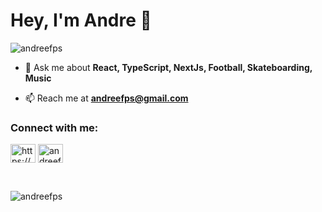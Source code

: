 <h1 align="left">Hey, I'm Andre 👋</h1>

<p align="left"> <img src="https://komarev.com/ghpvc/?username=andreefps&label=Profile%20views&color=0e75b6&style=flat" alt="andreefps" /> </p>

- 💬 Ask me about **React, TypeScript, NextJs, Football, Skateboarding, Music**

- 📫 Reach me at **andreefps@gmail.com**

<div><h3 align="left">Connect with me:</h3>
<p align="left">
<a href="https://www.linkedin.com/in/andreefps" target="blank"><img align="center" src="https://raw.githubusercontent.com/rahuldkjain/github-profile-readme-generator/master/src/images/icons/Social/linked-in-alt.svg" alt="https://www.linkedin.com/in/andreefps/" height="30" width="40" /></a>
<a href="https://instagram.com/pxssiedi" target="blank"><img align="center" src="https://raw.githubusercontent.com/rahuldkjain/github-profile-readme-generator/master/src/images/icons/Social/instagram.svg" alt="andreefps" height="30" width="40" /></a>
</p>
  </div>

</br>
<p><img align="left" src="https://github-readme-stats.vercel.app/api/top-langs?username=andreefps&show_icons=true&locale=en&layout=compact&theme=vision-friendly-dark&count_private=true" alt="andreefps" /></p>

